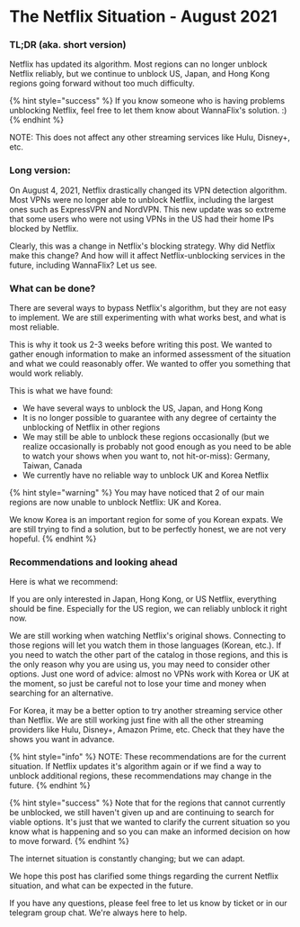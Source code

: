 # The Netflix Situation - August 2021

### TL;DR \(aka. short version\)

Netflix has updated its algorithm. Most regions can no longer unblock Netflix reliably, but we continue to unblock US, Japan, and Hong Kong regions going forward without too much difficulty. 

{% hint style="success" %}
If you know someone who is having problems unblocking Netflix, feel free to let them know about WannaFlix's solution. :\)
{% endhint %}

NOTE: This does not affect any other streaming services like Hulu, Disney+, etc.

### Long version:

On August 4, 2021, Netflix drastically changed its VPN detection algorithm. Most VPNs were no longer able to unblock Netflix, including the largest ones such as ExpressVPN and NordVPN. This new update was so extreme that some users who were not using VPNs in the US had their home IPs blocked by Netflix. 

Clearly, this was a change in Netflix's blocking strategy. Why did Netflix make this change? And how will it affect Netflix-unblocking services in the future, including WannaFlix? Let us see.

### What can be done?

There are several ways to bypass Netflix's algorithm, but they are not easy to implement. We are still experimenting with what works best, and what is most reliable. 

This is why it took us 2-3 weeks before writing this post. We wanted to gather enough information to make an informed assessment of the situation and what we could reasonably offer. We wanted to offer you something that would work reliably. 

This is what we have found:

* We have several ways to unblock the US, Japan, and Hong Kong
* It is no longer possible to guarantee with any degree of certainty the unblocking of Netflix in other regions
* We may still be able to unblock these regions occasionally \(but we realize occasionally is probably not good enough as you need to be able to watch your shows when you want to, not hit-or-miss\): Germany, Taiwan, Canada
* We currently have no reliable way to unblock UK and Korea Netflix

{% hint style="warning" %}
You may have noticed that 2 of our main regions are now unable to unblock Netflix: UK and Korea.

We know Korea is an important region for some of you Korean expats. We are still trying to find a solution, but to be perfectly honest, we are not very hopeful.
{% endhint %}

### Recommendations and looking ahead

Here is what we recommend:

If you are only interested in Japan, Hong Kong, or US Netflix, everything should be fine. Especially for the US region, we can reliably unblock it right now.

We are still working when watching Netflix's original shows. Connecting to those regions will let you watch them in those languages \(Korean, etc.\). If you need to watch the other part of the catalog in those regions, and this is the only reason why you are using us, you may need to consider other options. Just one word of advice: almost no VPNs work with Korea or UK at the moment, so just be careful not to lose your time and money when searching for an alternative. 

For Korea, it may be a better option to try another streaming service other than Netflix. We are still working just fine with all the other streaming providers like Hulu, Disney+, Amazon Prime, etc. Check that they have the shows you want in advance.

{% hint style="info" %}
NOTE: These recommendations are for the current situation. If Netflix updates it's algorithm again or if we find a way to unblock additional regions, these recommendations may change in the future.
{% endhint %}

{% hint style="success" %}
Note that for the regions that cannot currently be unblocked, we still haven't given up and are continuing to search for viable options. It's just that we wanted to clarify the current situation so you know what is happening and so you can make an informed decision on how to move forward.
{% endhint %}

The internet situation is constantly changing; but we can adapt. 

We hope this post has clarified some things regarding the current Netflix situation, and what can be expected in the future. 

If you have any questions, please feel free to let us know by ticket or in our telegram group chat. We're always here to help.

